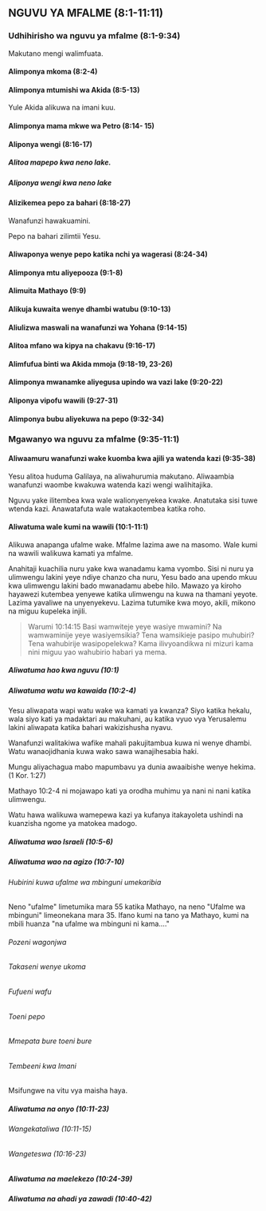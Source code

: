 ## NGUVU YA MFALME (8:1-11:11)

### Udhihirisho wa nguvu ya mfalme (8:1-9:34)

Makutano mengi walimfuata.

#### Alimponya mkoma (8:2-4)

#### Alimponya mtumishi wa Akida (8:5-13)

Yule Akida alikuwa na imani kuu.

#### Alimponya mama mkwe wa Petro (8:14- 15)

#### Aliponya wengi (8:16-17)

##### Alitoa mapepo kwa neno lake.

##### Aliponya wengi kwa neno lake

#### Alizikemea pepo za bahari (8:18-27)

Wanafunzi hawakuamini.

Pepo na bahari zilimtii Yesu.

#### Aliwaponya wenye pepo katika nchi ya wagerasi (8:24-34)

#### Alimponya mtu aliyepooza (9:1-8)

#### Alimuita Mathayo (9:9)

#### Alikuja kuwaita wenye dhambi watubu (9:10-13)

#### Aliulizwa maswali na wanafunzi wa Yohana (9:14-15)

#### Alitoa mfano wa kipya na chakavu (9:16-17)

#### Alimfufua binti wa Akida mmoja (9:18-19, 23-26)

#### Alimponya mwanamke aliyegusa upindo wa vazi lake (9:20-22)

#### Aliponya vipofu wawili (9:27-31)

#### Alimponya bubu aliyekuwa na pepo  (9:32-34)

### Mgawanyo wa nguvu za mfalme (9:35-11:1)

#### Aliwaamuru wanafunzi wake kuomba kwa ajili ya watenda kazi (9:35-38)

Yesu alitoa huduma Galilaya, na aliwahurumia makutano. Aliwaambia wanafunzi
waombe kwakuwa watenda kazi wengi walihitajika.

Nguvu yake ilitembea kwa wale walionyenyekea kwake. Anatutaka sisi tuwe wtenda kazi. Anawatafuta wale watakaotembea katika roho.

#### Aliwatuma wale kumi na wawili (10:1-11:1)

Alikuwa anapanga ufalme wake. Mfalme lazima awe na masomo. Wale kumi na wawili walikuwa kamati ya mfalme.

Anahitaji kuachilia nuru yake kwa wanadamu kama vyombo. Sisi ni nuru ya
ulimwengu lakini yeye ndiye chanzo cha nuru, Yesu bado ana upendo
mkuu kwa ulimwengu lakini bado mwanadamu abebe hilo. Mawazo ya kiroho hayawezi kutembea yenyewe katika
ulimwengu na kuwa na thamani yeyote. Lazima yavaliwe na unyenyekevu. Lazima
tutumike kwa moyo, akili, mikono na miguu kupeleka injili.

> Warumi 10:14:15 Basi wamwiteje yeye wasiye mwamini? Na wamwaminije yeye wasiyemsikia? Tena wamsikieje pasipo muhubiri? Tena wahubirije wasipopelekwa? Kama ilivyoandikwa ni mizuri kama nini miguu yao wahubirio habari ya mema.

##### Aliwatuma hao kwa nguvu (10:1)

##### Aliwatuma watu wa kawaida (10:2-4)

Yesu aliwapata wapi watu wake wa kamati ya kwanza? Siyo katika hekalu, wala siyo kati ya madaktari
au makuhani, au katika vyuo vya Yerusalemu lakini aliwapata katika bahari wakizishusha nyavu.

Wanafunzi walitakiwa wafike mahali pakujitambua kuwa ni wenye dhambi. Watu wanaojidhania kuwa wako sawa wanajihesabia haki.

Mungu aliyachagua mabo mapumbavu ya dunia awaaibishe wenye hekima. (1 Kor. 1:27)

Mathayo 10:2-4 ni mojawapo kati ya orodha muhimu ya nani ni nani
katika ulimwengu.

Watu hawa walikuwa wamepewa kazi ya kufanya itakayoleta ushindi na kuanzisha ngome ya matokea madogo.

##### Aliwatuma wao Israeli (10:5-6)

##### Aliwatuma wao na agizo (10:7-10)

###### Hubirini kuwa ufalme wa mbinguni umekaribia

Neno "ufalme" limetumika mara 55 katika Mathayo, na neno "Ufalme wa mbinguni" limeonekana mara 35. Ifano kumi na tano ya Mathayo, kumi na mbili huanza "na ufalme wa mbinguni ni kama…."

###### Pozeni wagonjwa

###### Takaseni wenye ukoma

###### Fufueni wafu

###### Toeni pepo

###### Mmepata bure toeni bure

###### Tembeeni kwa Imani

Msifungwe na vitu vya maisha haya.

##### Aliwatuma na onyo (10:11-23)

###### Wangekataliwa (10:11-15)

###### Wangeteswa (10:16-23)

##### Aliwatuma na maelekezo (10:24-39)

##### Aliwatuma na ahadi ya zawadi (10:40-42)
